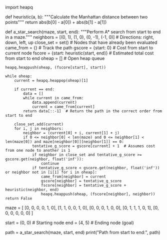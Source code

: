 import heapq

def heuristic(a, b):
    """Calculate the Manhattan distance between two points"""
    return abs(b[0] - a[0]) + abs(b[1] - a[1])

def a_star_search(maze, start, end):
    """Perform A* search from start to end in a maze."""
    neighbors = [(0, 1), (1, 0), (0, -1), (-1, 0)]  # Directions: right, down, left, up
    close_set = set()  # Nodes that have already been evaluated
    came_from = {}  # Track the path
    gscore = {start: 0}  # Cost from start to current node
    fscore = {start: heuristic(start, end)}  # Estimated total cost from start to end
    oheap = []  # Open heap queue

    heapq.heappush(oheap, (fscore[start], start))

    while oheap:
        current = heapq.heappop(oheap)[1]

        if current == end:
            data = []
            while current in came_from:
                data.append(current)
                current = came_from[current]
            return data[::-1]  # Return the path in the correct order from start to end

        close_set.add(current)
        for i, j in neighbors:
            neighbor = (current[0] + i, current[1] + j)
            if 0 <= neighbor[0] < len(maze) and 0 <= neighbor[1] < len(maze[0]) and maze[neighbor[0]][neighbor[1]] == 0:
                tentative_g_score = gscore[current] + 1  # Assumes cost from one node to another is 1
                if neighbor in close_set and tentative_g_score >= gscore.get(neighbor, float('inf')):
                    continue
                if tentative_g_score < gscore.get(neighbor, float('inf')) or neighbor not in [i[1] for i in oheap]:
                    came_from[neighbor] = current
                    gscore[neighbor] = tentative_g_score
                    fscore[neighbor] = tentative_g_score + heuristic(neighbor, end)
                    heapq.heappush(oheap, (fscore[neighbor], neighbor))
    return False

maze = [
    [0, 0, 0, 0, 1, 0],
    [1, 1, 0, 0, 1, 0],
    [0, 0, 0, 1, 0, 0],
    [0, 1, 1, 1, 0, 1],
    [0, 0, 0, 0, 0, 0]
]

start = (0, 0)  # Starting node
end = (4, 5)  # Ending node (goal)

path = a_star_search(maze, start, end)
print("Path from start to end:", path)
